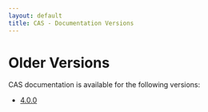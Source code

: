 ```yaml
---
layout: default
title: CAS - Documentation Versions
---
```


# Older Versions
CAS documentation is available for the following versions:

- [4.0.0](4.0.0/index.html)

